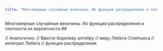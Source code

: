 ```yaml
---
title: "Многомерные случайные величины. Их функции распределения и плотности их вероятности"
---
```

 Многомерные случайные величины. Их функции распределения и плотности их вероятности ##


// Аналогично:
// Ввести борелеву алгебру
// меру Лебега-Стилтьеса
// интеграл Лебега
// функции распределения
